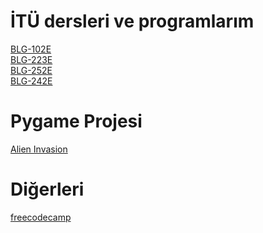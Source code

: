 # İTÜ dersleri ve programlarım

[BLG-102E](https://github.com/ozberkhz/ozberkhz/tree/main/blg102e) <br />
[BLG-223E](https://github.com/ozberkhz/ozberkhz/tree/main/blg223e) <br />
[BLG-252E](https://github.com/ozberkhz/ozberkhz/tree/main/blg252e) <br />
[BLG-242E](https://github.com/ozberkhz/ozberkhz/tree/main/blg242e) <br />

# Pygame Projesi

[Alien Invasion](https://github.com/ozberkhz/ozberkhz/tree/main/alien%20invasion)

# Diğerleri

[freecodecamp](https://github.com/ozberkhz/ozberkhz/tree/main/freecodecamp) <br />



<!---
ozberkhz/ozberkhz is a ✨ special ✨ repository because its `README.md` (this file) appears on your GitHub profile.
You can click the Preview link to take a look at your changes.
--->
